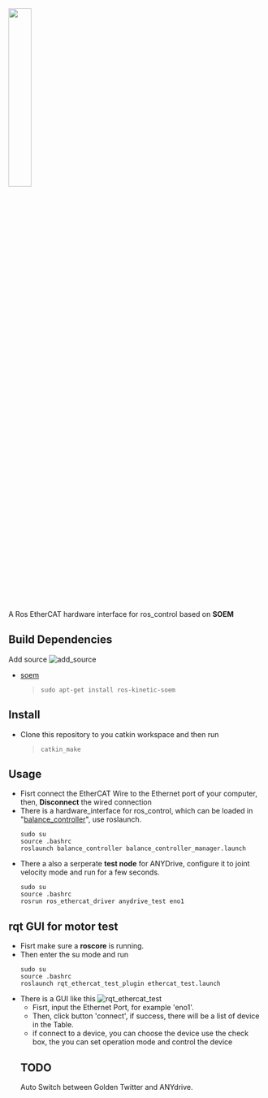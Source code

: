 <img src = /assets/EtherCAT-16-9.jpg width = 30% height = 30% align = center />

A Ros EtherCAT hardware interface for ros_control based on **SOEM**


## Build Dependencies
Add source
  ![add_source](/assets/add_source.png)
- [soem](https://github.com/mgruhler/soem)
  > `sudo apt-get install ros-kinetic-soem`

## Install
- Clone this repository to you catkin workspace and then run
  > `catkin_make`

## Usage
- Fisrt connect the EtherCAT Wire to the Ethernet port of your computer, then, **Disconnect** the wired connection
- There is a hardware_interface for ros_control, which can be loaded in "[balance_controller]()", use roslaunch.
  ```
  sudo su
  source .bashrc
  roslaunch balance_controller balance_controller_manager.launch
  ```
- There a also a serperate **test node** for ANYDrive, configure it to joint velocity mode and run for a few seconds.
  ```
  sudo su
  source .bashrc
  rosrun ros_ethercat_driver anydrive_test eno1
  ```
## rqt GUI for motor test
- Fisrt make sure a **roscore** is running.
- Then enter the su mode and run
  ```
  sudo su
  source .bashrc
  roslaunch rqt_ethercat_test_plugin ethercat_test.launch
  ```
- There is a GUI like this
  ![rqt_ethercat_test](/assets/rqt_ethercat_test.gif)
  - Fisrt, input the Ethernet Port, for example 'eno1'.
  - Then, click button 'connect', if success, there will be a list of device in the Table.
  - if connect to a device, you can choose the device use the check box, the you can set operation mode and control the device
  ## TODO
  Auto Switch between Golden Twitter and ANYdrive.
